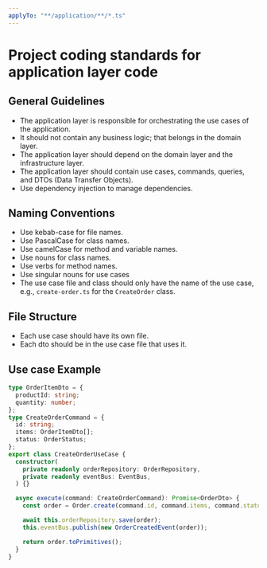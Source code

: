```yaml
---
applyTo: "**/application/**/*.ts"
---
```


# Project coding standards for application layer code

## General Guidelines

- The application layer is responsible for orchestrating the use cases of the application.
- It should not contain any business logic; that belongs in the domain layer.
- The application layer should depend on the domain layer and the infrastructure layer.
- The application layer should contain use cases, commands, queries, and DTOs (Data Transfer Objects).
- Use dependency injection to manage dependencies.

## Naming Conventions

- Use kebab-case for file names.
- Use PascalCase for class names.
- Use camelCase for method and variable names.
- Use nouns for class names.
- Use verbs for method names.
- Use singular nouns for use cases
- The use case file and class should only have the name of the use case, e.g., `create-order.ts` for the `CreateOrder` class.

## File Structure

- Each use case should have its own file.
- Each dto should be in the use case file that uses it.

## Use case Example

```typescript
type OrderItemDto = {
  productId: string;
  quantity: number;
};
type CreateOrderCommand = {
  id: string;
  items: OrderItemDto[];
  status: OrderStatus;
};
export class CreateOrderUseCase {
  constructor(
    private readonly orderRepository: OrderRepository,
    private readonly eventBus: EventBus,
  ) {}

  async execute(command: CreateOrderCommand): Promise<OrderDto> {
    const order = Order.create(command.id, command.items, command.status);

    await this.orderRepository.save(order);
    this.eventBus.publish(new OrderCreatedEvent(order));

    return order.toPrimitives();
  }
}
```
